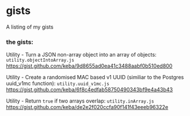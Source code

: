 # gists
A listing of my gists

### the gists:
Utility - Turn a JSON non-array object into an array of objects: `utility.objectIntoArray.js` 
https://gist.github.com/keba/9d8655ad0ea41c3488aabf0b510ed800

Utility - Create a randomised MAC based v1 UUID (similiar to the Postgres uuid_v1mc function): `utility.uuid_v1mc.js` 
https://gist.github.com/keba/6f8c4edfab58750490343bf9e4a43b43

Utility - Return `true` if two arrays overlap: `utility.inArray.js`
https://gist.github.com/keba/de2e2f020ccfa90f141f43eeeb96322e
